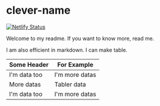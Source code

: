 # clever-name

[![Netlify Status](https://api.netlify.com/api/v1/badges/e0a31b24-9cd1-4ec3-8987-f493b5ea3999/deploy-status)](https://app.netlify.com/sites/clever-name/deploys)

Welcome to my readme. If you want to know more, read me.

I am also efficient in markdown. I can make table.


| Some Header | For Example |
|------------|-------------|
| I'm data too | I'm more datas |
| More datas | Tabler data |
| I'm data too | I'm more datas |